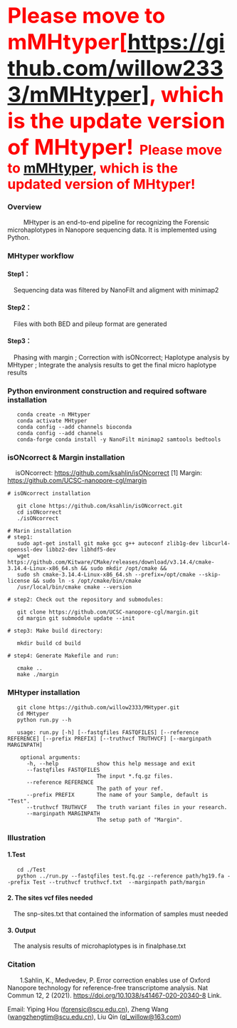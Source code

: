 
<font color=red size=7> **Please move to mMHtyper[https://github.com/willow2333/mMHtyper], which is the update version of MHtyper!** </font>
<span style="color:red; font-size:30px;"> **Please move to [mMHtyper](https://github.com/willow2333/mMHtyper), which is the updated version of MHtyper!** </span>

### Overview

&emsp; &emsp; MHtyper is an end-to-end pipeline for recognizing the Forensic microhaplotypes in Nanopore  sequencing data. It
is implemented using Python.

### MHtyper workflow

#### Step1：

&emsp;Sequencing data was filtered by NanoFilt and aligment with minimap2

#### Step2：

&emsp;Files with both BED and pileup format are generated

#### Step3：

&emsp;Phasing with margin ; Correction with isONcorrect; Haplotype analysis by MHtyper ; Integrate the analysis results
to get the final micro haplotype results

### Python environment construction and required software installation

```
   conda create -n MHtyper 
   conda activate MHtyper
   conda config --add channels bioconda 
   conda config --add channels
   conda-forge conda install -y NanoFilt minimap2 samtools bedtools
```
### isONcorrect & Margin installation
&emsp;
            isONcorrect: https://github.com/ksahlin/isONcorrect [1]
            Margin: https://github.com/UCSC-nanopore-cgl/margin

```
# isONcorrect installation

   git clone https://github.com/ksahlin/isONcorrect.git
   cd isONcorrect 
   ./isONcorrect

# Marin installation
# step1:
   sudo apt-get install git make gcc g++ autoconf zlib1g-dev libcurl4-openssl-dev libbz2-dev libhdf5-dev
   wget https://github.com/Kitware/CMake/releases/download/v3.14.4/cmake-3.14.4-Linux-x86_64.sh && sudo mkdir /opt/cmake &&
   sudo sh cmake-3.14.4-Linux-x86_64.sh --prefix=/opt/cmake --skip-license && sudo ln -s /opt/cmake/bin/cmake
   /usr/local/bin/cmake cmake --version

# step2: Check out the repository and submodules:

   git clone https://github.com/UCSC-nanopore-cgl/margin.git
   cd margin git submodule update --init

# step3: Make build directory:

   mkdir build cd build

# step4: Generate Makefile and run:

   cmake .. 
   make ./margin
```

### MHtyper installation
```
   git clone https://github.com/willow2333/MHtyper.git
   cd MHtyper 
   python run.py --h
   
   usage: run.py [-h] [--fastqfiles FASTQFILES] [--reference REFERENCE] [--prefix PREFIX] [--truthvcf TRUTHVCF] [--marginpath MARGINPATH]

    optional arguments:
      -h, --help            show this help message and exit
      --fastqfiles FASTQFILES
                            The input *.fq.gz files.
      --reference REFERENCE
                            The path of your ref.
      --prefix PREFIX       The name of your Sample, default is "Test".
      --truthvcf TRUTHVCF   The truth variant files in your research.
      --marginpath MARGINPATH
                            The setup path of "Margin".
```

###  Illustration
#### 1.Test
```
   cd ./Test
   python ../run.py --fastqfiles test.fq.gz --reference path/hg19.fa --prefix Test --truthvcf truthvcf.txt  --marginpath path/margin
```
#### 2. The sites vcf files needed
&emsp;The snp-sites.txt that contained the information of samples must needed 
#### 3. Output
&emsp;The analysis results of microhaplotypes is in finalphase.txt

### Citation
&emsp;&emsp;1.Sahlin, K., Medvedev, P. Error correction enables use of Oxford Nanopore technology for reference-free transcriptome analysis. Nat Commun 12, 2 (2021). https://doi.org/10.1038/s41467-020-20340-8 Link.


Email: Yiping Hou (forensic@scu.edu.cn), Zheng Wang (wangzhengtim@scu.edu.cn), Liu Qin (ql_willow@163.com)

